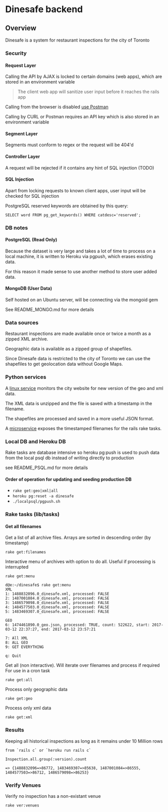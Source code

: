 # Dinesafe backend

## Overview

Dinesafe is a system for restaurant inspections for the city of Toronto

### Security

#### Request Layer

Calling the API by AJAX is locked to certain domains (web apps), which are stored in an environment variable

> The client web app will sanitize user input before it reaches the rails app 

Calling from the browser is disabled [use Postman](https://www.getpostman.com/)

Calling by CURL or Postman requires an API key which is also stored in an environment variable

#### Segment Layer

Segments must conform to regex or the request will be 404'd

#### Controller Layer

A request will be rejected if it contains any hint of SQL injection (TODO)

#### SQL Injection 

Apart from locking requests to known client apps, user input will be checked for SQL injection

PostgreSQL reserved keywords are obtained by this query:

    SELECT word FROM pg_get_keywords() WHERE catdesc='reserved';


### DB notes

#### PostgreSQL (Read Only)

Because the dataset is very large and takes a lot of time to process on a local machine,
it is written to Heroku via pgpush, which erases existing data.

For this reason it made sense to use another method to store user added data.

#### MongoDB (User Data)

Self hosted on an Ubuntu server, will be connecting via the mongoid gem

See README_MONGO.md for more details

### Data sources

Restaurant inspections are made available once or twice a month as a zipped XML archive.

Geographic data is available as a zipped group of shapefiles.

Since Dinesafe data is restricted to the city of Toronto we can use the shapefiles to get geolocation data without Google Maps.

### Python services

A [linux service](https://github.com/openciti/dinesafemicroservices) monitors the city website for new version of the geo and xml data.

The XML data is unzipped and the file is saved with a timestamp in the filename.

The shapefiles are processed and saved in a more useful JSON format.

A [microservice](https://openciti.ca/cgi-bin/ds/all) exposes the timestamped filenames for the rails rake tasks.


### Local DB and Heroku DB

  Rake tasks are database intensive so heroku pg:push is used to push data from the local psql db instead of writing directly to production

  see README_PSQL.md for more details

#### Order of operation for updating and seeding production DB

* `rake get:geo|xml|all`
* `heroku pg:reset -a dinesafe`
* `./localpsql/pgpush.sh`

### Rake tasks (lib/tasks)



#### Get all filenames

Get a list of all archive files. Arrays are sorted in descending order (by timestamp)

    rake get:filenames

Interactive menu of archives with option to do all. Useful if processing is interrupted

    rake get:menu

<!-- language: lang-none -->

    d@e:~/dinesafe$ rake get:menu
    XML
    1: 1488832096.0_dinesafe.xml, processed: FALSE
    2: 1487001084.0_dinesafe.xml, processed: FALSE
    3: 1486579098.0_dinesafe.xml, processed: FALSE
    4: 1484577503.0_dinesafe.xml, processed: FALSE
    5: 1483469307.0_dinesafe.xml, processed: FALSE

    GEO
    6: 1474461890.0_geo.json, processed: TRUE, count: 522622, start: 2017-03-12 22:37:27, end: 2017-03-12 23:57:21

    7: All XML
    8: ALL GEO
    9: GET EVERYTHING

    q: Quit


Get all (non interactive). Will iterate over filenames and process if required
For use in a cron task

    rake get:all

Process only geographic data

    rake get:geo

Process only xml data

    rake get:xml

### Results

Keeping all historical inspections as long as it remains under 10 Million rows

<!-- language: lang-none -->

    from `rails c` or `heroku run rails c`

    Inspection.all.group(:version).count

    => {1488832096=>86772, 1483469307=>85638, 1487001084=>86555, 1484577503=>86712, 1486579098=>86253}

### Verify Venues

Verify no inspection has a non-existant venue

    rake ver:venues